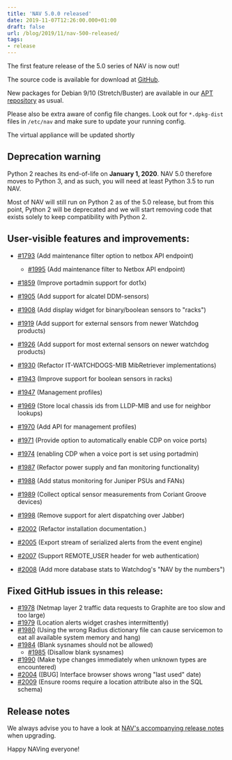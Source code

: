```yaml
---
title: 'NAV 5.0.0 released'
date: 2019-11-07T12:26:00.000+01:00
draft: false
url: /blog/2019/11/nav-500-released/
tags:
- release
---
```


The first feature release of the 5.0 series of NAV is now out!

The source code is available for download at [GitHub](https://github.com/UNINETT/nav/releases).

New packages for Debian 9/10 (Stretch/Buster) are available in our [APT repository](https://nav.uninett.no/install-instructions/#debian) as usual.

Please also be extra aware of config file changes. Look out for `*.dpkg-dist` files in `/etc/nav` and make sure to update your running config.

The virtual appliance will be updated shortly

## Deprecation warning

Python 2 reaches its end-of-life on **January 1, 2020**. NAV 5.0 therefore moves to Python 3, and as such, you will need at least Python 3.5 to run NAV.

Most of NAV will still run on Python 2 as of the 5.0 release, but from this point, Python 2 will be deprecated and we will start removing code that exists solely to keep compatibility with Python 2.

## User-visible features and improvements:

*   [#1793](https://github.com/Uninett/nav/issues/1793) (Add maintenance filter option to netbox API endpoint)
    *   [#1995](https://github.com/Uninett/nav/pull/1995) (Add maintenance filter to Netbox API endpoint)
*   [#1859](https://github.com/Uninett/nav/pull/1859) (Improve portadmin support for dot1x)
*   [#1905](https://github.com/Uninett/nav/pull/1905) (Add support for alcatel DDM-sensors)
*   [#1908](https://github.com/Uninett/nav/issues/1908) (Add display widget for binary/boolean sensors to "racks")
*   [#1919](https://github.com/Uninett/nav/issues/1919) (Add support for external sensors from newer Watchdog products)

*   [#1926](https://github.com/Uninett/nav/pull/1926) (Add support for most external sensors on newer watchdog products)

*   [#1930](https://github.com/Uninett/nav/pull/1930) (Refactor IT-WATCHDOGS-MIB MibRetriever implementations)
*   [#1943](https://github.com/Uninett/nav/pull/1943) (Improve support for boolean sensors in racks)
*   [#1947](https://github.com/Uninett/nav/pull/1947) (Management profiles)
*   [#1969](https://github.com/Uninett/nav/pull/1969) (Store local chassis ids from LLDP-MIB and use for neighbor lookups)
*   [#1970](https://github.com/Uninett/nav/pull/1970) (Add API for management profiles)
*   [#1971](https://github.com/Uninett/nav/issues/1971) (Provide option to automatically enable CDP on voice ports)

*   [#1974](https://github.com/Uninett/nav/pull/1974) (enabling CDP when a voice port is set using portadmin)

*   [#1987](https://github.com/Uninett/nav/pull/1987) (Refactor power supply and fan monitoring functionality)
*   [#1988](https://github.com/Uninett/nav/pull/1988) (Add status monitoring for Juniper PSUs and FANs)
*   [#1989](https://github.com/Uninett/nav/pull/1989) (Collect optical sensor measurements from Coriant Groove devices)
*   [#1998](https://github.com/Uninett/nav/pull/1998) (Remove support for alert dispatching over Jabber)
*   [#2002](https://github.com/Uninett/nav/pull/2002) (Refactor installation documentation.)
*   [#2005](https://github.com/Uninett/nav/pull/2005) (Export stream of serialized alerts from the event engine)
*   [#2007](https://github.com/Uninett/nav/pull/2007) (Support REMOTE\_USER header for web authentication)
*   [#2008](https://github.com/Uninett/nav/pull/2008) (Add more database stats to Watchdog's "NAV by the numbers")

## Fixed GitHub issues in this release:

*   [#1978](https://github.com/Uninett/nav/pull/1978) (Netmap layer 2 traffic data requests to Graphite are too slow and too large)
*   [#1979](https://github.com/Uninett/nav/issues/1979) (Location alerts widget crashes intermittently)
*   [#1980](https://github.com/Uninett/nav/issues/1980) (Using the wrong Radius dictionary file can cause servicemon to eat all available system memory and hang)
*   [#1984](https://github.com/Uninett/nav/issues/1984) (Blank sysnames should not be allowed)
    *   [#1985](https://github.com/Uninett/nav/pull/1985) (Disallow blank sysnames)
*   [#1990](https://github.com/Uninett/nav/pull/1990) (Make type changes immediately when unknown types are encountered)
*   [#2004](https://github.com/Uninett/nav/issues/2004) (\[BUG\] Interface browser shows wrong "last used" date)
*   [#2009](https://github.com/Uninett/nav/pull/2009) (Ensure rooms require a location attribute also in the SQL schema)

## Release notes

We always advise you to have a look at [NAV's accompanying release notes](https://nav.uninett.no/doc/5.0/release-notes.html#nav-5-0) when upgrading.

Happy NAVing everyone!

